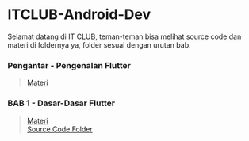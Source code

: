 # ITCLUB-Android-Dev
Selamat datang di IT CLUB, teman-teman bisa melihat source code dan materi di foldernya ya, folder sesuai dengan urutan bab.  

### Pengantar - Pengenalan Flutter
> [Materi](https://raw.githubusercontent.com/alfikiafan/ITCLUB-Android-Dev/c765e0ee7ef1dc2770c56d7ae665237058b23829/0%20-%20Pengenalan%20Flutter/0%20-%20Pengenalan%20Flutter.pdf)

### BAB 1 - Dasar-Dasar Flutter 
> [Materi](https://raw.githubusercontent.com/alfikiafan/ITCLUB-Android-Dev/bb6c2462899be268882e442cb8faffa19cea93e3/1%20-%20Dasar-Dasar%20Flutter/1%20-%20Dasar-Dasar%20Flutter.pdf)  
> [Source Code Folder](https://github.com/alfikiafan/ITCLUB-Android-Dev/tree/main/1%20-%20Dasar-Dasar%20Flutter)
